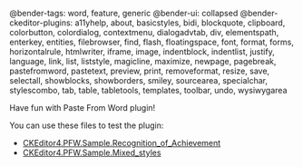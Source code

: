 @bender-tags: word, feature, generic
@bender-ui: collapsed
@bender-ckeditor-plugins: a11yhelp, about, basicstyles, bidi, blockquote, clipboard, colorbutton, colordialog, contextmenu, dialogadvtab, div, elementspath, enterkey, entities, filebrowser, find, flash, floatingspace, font, format, forms, horizontalrule, htmlwriter, iframe, image, indentblock, indentlist, justify, language, link, list, liststyle, magicline, maximize, newpage, pagebreak, pastefromword, pastetext, preview, print, removeformat, resize, save, selectall, showblocks, showborders, smiley, sourcearea, specialchar, stylescombo, tab, table, tabletools, templates, toolbar, undo, wysiwygarea


Have fun with Paste From Word plugin!

You can use these files to test the plugin:

* [CKEditor4.PFW.Sample.Recognition_of_Achievement](_assets/CKEditor4.PFW.Sample.Recognition_of_Achievement.docx)
* [CKEditor4.PFW.Sample.Mixed_styles](_assets/CKEditor4.PFW.Sample.Mixed_styles.docx)
